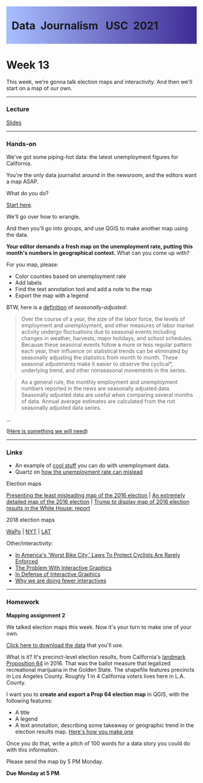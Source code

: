 <div class="header">
<h1 class="ml7">
  <span class="text-wrapper">
    <span class="letters"><p id ="usc p">Data&nbsp;&nbsp;Journalism&nbsp;&nbsp;&nbsp;USC&nbsp;&nbsp;2021</p></span>
  </span>
</h1>
</div>
<script src="https://cdnjs.cloudflare.com/ajax/libs/animejs/2.0.2/anime.min.js"></script>

<script src="https://ajax.googleapis.com/ajax/libs/jquery/3.3.1/jquery.min.js"></script>

<style>
.header{
      background-image: linear-gradient(to right, #a8c0ff, #3f2b96);
}

.ml7 {
  position: relative;
  font-weight: 1200;


}
.ml7 .text-wrapper {
  position: relative;
  display: inline-block;
  padding-top: 0.2em;
  padding-right: 0.05em;
  padding-bottom: 0.1em;
  overflow: hidden;
  padding-left: 14px;

}
.ml7 .letter {
  transform-origin: 0 100%;
  display: inline-block;
  line-height: 1.3em;
  font-size: 3.6em;
  color: #FFFFFF
}


</style>


<script>
// Wrap every letter in a span
$('.ml7 .letters').each(function(){
  $(this).html($(this).text().replace(/([^\x00-\x80]|\w)/g, "<span class='letter'>$&</span>"));
});

anime.timeline({loop: true})
  .add({
    targets: '.ml7 .letter',
    translateY: ["1.1em", 0],
    translateX: ["0.55em", 0],
    translateZ: 0,
    rotateZ: [180, 0],
    duration: 1050,
    easing: "easeOutExpo",
    delay: function(el, i) {
      return 50 * i;
    }
  }).add({
    targets: '.ml7',
    opacity: 0,
    duration: 1000,
    easing: "easeOutExpo",
    delay: 1000
  });
</script>

# Week 13
This week, we're gonna talk election maps and interactivity. And then we'll start on a map of our own.

---

### Lecture

[Slides](https://docs.google.com/presentation/d/1NFou_0UfhSHlNGxb3QEeVgLE2SBRFpB_J6gnVEkcnLQ/edit#slide=id.p)

---

### Hands-on

We've got some piping-hot data: the latest unemployment figures for California.

You're the only data journalist around in the newsroom, and the editors want a map ASAP.

What do you do?

[Start here](https://data.edd.ca.gov/Labor-Force-and-Unemployment-Rates/Labor-Force-and-Unemployment-Rate-for-California-C/r8rw-9pxx).

We'll go over how to wrangle.

And then you'll go into groups, and use QGIS to make another map using the data.

**Your editor demands a fresh map on the unemployment rate, putting this month's numbers in geographical context.** What can you come up with?

For you map, please:

* Color counties based on unemployment rate
* Add labels
* Find the text annotation tool and add a note to the map
* Export the map with a legend


BTW, here is a [definition](https://web.archive.org/web/20061217002213/http://www.labormarketinfo.edd.ca.gov/article.asp?ARTICLEID=118) of *seasonally-adjusted*:

> Over the course of a year, the size of the labor force, the levels of employment and unemployment, and other measures of labor market activity undergo fluctuations due to seasonal events including changes in weather, harvests, major holidays, and school schedules.  Because these seasonal events follow a more or less regular pattern each year, their influence on statistical trends can be eliminated by seasonally adjusting the statistics from month to month.  These seasonal adjustments make it easier to observe the cyclical*, underlying trend, and other nonseasonal movements in the series.

> As a general rule, the monthly employment and unemployment numbers reported in the news are seasonally adjusted data.  Seasonally adjusted data are useful when comparing several months of data. Annual average estimates are calculated from the not seasonally adjusted data series.



...

([Here is something we will need](https://data.ca.gov/dataset/ca-geographic-boundaries))

---

### Links

* An example of [cool stuff](http://graphics.latimes.com/calmap-california-county-unemployment/) you can do with unemployment data.
* Quartz on [how the unemployment rate can mislead](https://qz.com/877432/the-us-unemployment-rate-measure-is-deceptive-and-doesnt-need-to-be/)

Election maps

[Presenting the least misleading map of the 2016 election](https://www.washingtonpost.com/news/politics/wp/2018/07/30/presenting-the-least-misleading-map-of-the-2016-election/?utm_term=.0d639286a97d) | [An extremely detailed map of the 2016 election](https://www.washingtonpost.com/news/politics/wp/2018/07/30/presenting-the-least-misleading-map-of-the-2016-election/?utm_term=.0d639286a97d) | [Trump to display map of 2016 election results in the White House: report](https://thehill.com/blogs/blog-briefing-room/332927-trump-will-hang-map-of-2016-election-results-in-the-white-house)

2018 election maps

[WaPo](https://thehill.com/blogs/blog-briefing-room/332927-trump-will-hang-map-of-2016-election-results-in-the-white-house) | [NYT](https://www.nytimes.com/interactive/2018/11/06/us/elections/results-house-elections.html) | [LAT](https://www.latimes.com/projects/la-pol-na-us-general-election-results-2018/)

Other/interactivity:

* [In America's 'Worst Bike City,' Laws To Protect Cyclists Are Rarely Enforced](https://laist.com/2018/12/04/bike_safety_los_angeles_law_three-feet-law.php)
* [The Problem With Interactive Graphics](https://www.fastcompany.com/3069008/the-problem-with-interactive-graphics)
* [In Defense of Interactive Graphics](https://www.vis4.net/blog/2017/03/in-defense-of-interactive-graphics/)
* [Why we are doing fewer  interactives](https://github.com/archietse/malofiej-2016/blob/master/tse-malofiej-2016-slides.pdf)

---

### Homework

**Mapping assignment 2**

We talked election maps this week. Now it's your turn to make one of your own.

[Click here to download the data](https://amendelson.github.io/usc-data-2021/data/prop64.zip) that you'll use.

What is it? It's precinct-level election results, from California's [landmark Proposition 64](https://ballotpedia.org/California_Proposition_64,_Marijuana_Legalization_(2016)) in 2016. That was the ballot measure that legalized recreational marijuana in the Golden State. The shapefile features precincts in Los Angeles County. Roughly 1 in 4 California voters lives here in L.A. County.

I want you to **create and export a Prop 64 election map** in QGIS, with the following features:

* A title
* A legend
* A text annotation, describing some takeaway or geographic trend in the election results map. [Here's how you make one](https://docs.qgis.org/2.14/fi/docs/user_manual/introduction/general_tools.html#annotation-tools)

Once you do that, write a pitch of 100 words for a data story you could do with this information.

Please send the map by 5 PM Monday.

**Due Monday at 5 PM**.
